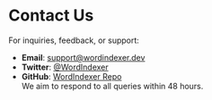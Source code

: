 # Contact Us

For inquiries, feedback, or support:  
- **Email**: support@wordindexer.dev  
- **Twitter**: [@WordIndexer](https://twitter.com/WordIndexer)  
- **GitHub**: [WordIndexer Repo](https://github.com/WordIndexer/WordIndexer)  
We aim to respond to all queries within 48 hours.
